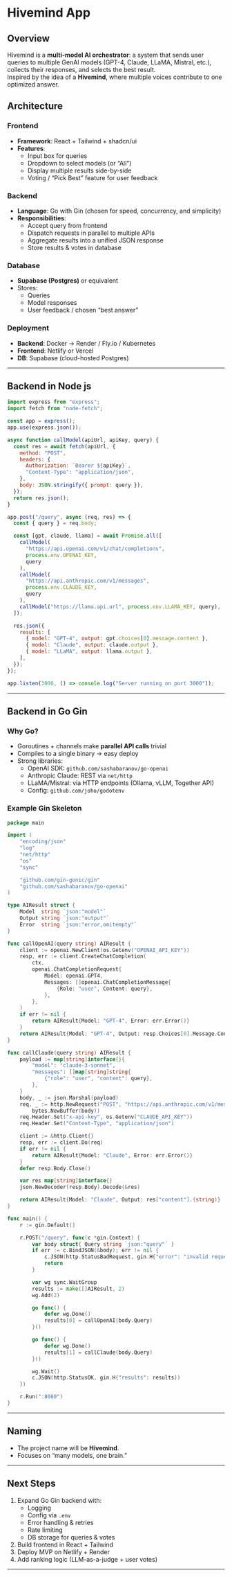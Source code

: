 # Hivemind App

## Overview

Hivemind is a **multi-model AI orchestrator**: a system that sends user queries to multiple GenAI models (GPT-4, Claude, LLaMA, Mistral, etc.), collects their responses, and selects the best result.  
Inspired by the idea of a **Hivemind**, where multiple voices contribute to one optimized answer.

## Architecture

### Frontend

- **Framework**: React + Tailwind + shadcn/ui
- **Features**:
  - Input box for queries
  - Dropdown to select models (or “All”)
  - Display multiple results side-by-side
  - Voting / “Pick Best” feature for user feedback

### Backend

- **Language**: Go with Gin (chosen for speed, concurrency, and simplicity)
- **Responsibilities**:
  - Accept query from frontend
  - Dispatch requests in parallel to multiple APIs
  - Aggregate results into a unified JSON response
  - Store results & votes in database

### Database

- **Supabase (Postgres)** or equivalent
- Stores:
  - Queries
  - Model responses
  - User feedback / chosen “best answer”

### Deployment

- **Backend**: Docker → Render / Fly.io / Kubernetes
- **Frontend**: Netlify or Vercel
- **DB**: Supabase (cloud-hosted Postgres)

---

## Backend in Node js

```javascript
import express from "express";
import fetch from "node-fetch";

const app = express();
app.use(express.json());

async function callModel(apiUrl, apiKey, query) {
  const res = await fetch(apiUrl, {
    method: "POST",
    headers: {
      Authorization: `Bearer ${apiKey}`,
      "Content-Type": "application/json",
    },
    body: JSON.stringify({ prompt: query }),
  });
  return res.json();
}

app.post("/query", async (req, res) => {
  const { query } = req.body;

  const [gpt, claude, llama] = await Promise.all([
    callModel(
      "https://api.openai.com/v1/chat/completions",
      process.env.OPENAI_KEY,
      query
    ),
    callModel(
      "https://api.anthropic.com/v1/messages",
      process.env.CLAUDE_KEY,
      query
    ),
    callModel("https://llama.api.url", process.env.LLAMA_KEY, query),
  ]);

  res.json({
    results: [
      { model: "GPT-4", output: gpt.choices[0].message.content },
      { model: "Claude", output: claude.output },
      { model: "LLaMA", output: llama.output },
    ],
  });
});

app.listen(3000, () => console.log("Server running on port 3000"));
```

---

## Backend in Go Gin

### Why Go?

- Goroutines + channels make **parallel API calls** trivial
- Compiles to a single binary → easy deploy
- Strong libraries:
  - OpenAI SDK: `github.com/sashabaranov/go-openai`
  - Anthropic Claude: REST via `net/http`
  - LLaMA/Mistral: via HTTP endpoints (Ollama, vLLM, Together API)
  - Config: `github.com/joho/godotenv`

### Example Gin Skeleton

```go
package main

import (
	"encoding/json"
	"log"
	"net/http"
	"os"
	"sync"

	"github.com/gin-gonic/gin"
	"github.com/sashabaranov/go-openai"
)

type AIResult struct {
	Model  string `json:"model"`
	Output string `json:"output"`
	Error  string `json:"error,omitempty"`
}

func callOpenAI(query string) AIResult {
	client := openai.NewClient(os.Getenv("OPENAI_API_KEY"))
	resp, err := client.CreateChatCompletion(
		ctx,
		openai.ChatCompletionRequest{
			Model: openai.GPT4,
			Messages: []openai.ChatCompletionMessage{
				{Role: "user", Content: query},
			},
		},
	)
	if err != nil {
		return AIResult{Model: "GPT-4", Error: err.Error()}
	}
	return AIResult{Model: "GPT-4", Output: resp.Choices[0].Message.Content}
}

func callClaude(query string) AIResult {
	payload := map[string]interface{}{
		"model": "claude-3-sonnet",
		"messages": []map[string]string{
			{"role": "user", "content": query},
		},
	}
	body, _ := json.Marshal(payload)
	req, _ := http.NewRequest("POST", "https://api.anthropic.com/v1/messages",
		bytes.NewBuffer(body))
	req.Header.Set("x-api-key", os.Getenv("CLAUDE_API_KEY"))
	req.Header.Set("Content-Type", "application/json")

	client := &http.Client{}
	resp, err := client.Do(req)
	if err != nil {
		return AIResult{Model: "Claude", Error: err.Error()}
	}
	defer resp.Body.Close()

	var res map[string]interface{}
	json.NewDecoder(resp.Body).Decode(&res)

	return AIResult{Model: "Claude", Output: res["content"].(string)}
}

func main() {
	r := gin.Default()

	r.POST("/query", func(c *gin.Context) {
		var body struct{ Query string `json:"query"` }
		if err := c.BindJSON(&body); err != nil {
			c.JSON(http.StatusBadRequest, gin.H{"error": "invalid request"})
			return
		}

		var wg sync.WaitGroup
		results := make([]AIResult, 2)
		wg.Add(2)

		go func() {
			defer wg.Done()
			results[0] = callOpenAI(body.Query)
		}()

		go func() {
			defer wg.Done()
			results[1] = callClaude(body.Query)
		}()

		wg.Wait()
		c.JSON(http.StatusOK, gin.H{"results": results})
	})

	r.Run(":8080")
}
```

---

## Naming

- The project name will be **Hivemind**.
- Focuses on “many models, one brain.”

---

## Next Steps

1. Expand Go Gin backend with:
   - Logging
   - Config via `.env`
   - Error handling & retries
   - Rate limiting
   - DB storage for queries & votes
2. Build frontend in React + Tailwind
3. Deploy MVP on Netlify + Render
4. Add ranking logic (LLM-as-a-judge + user votes)

---
